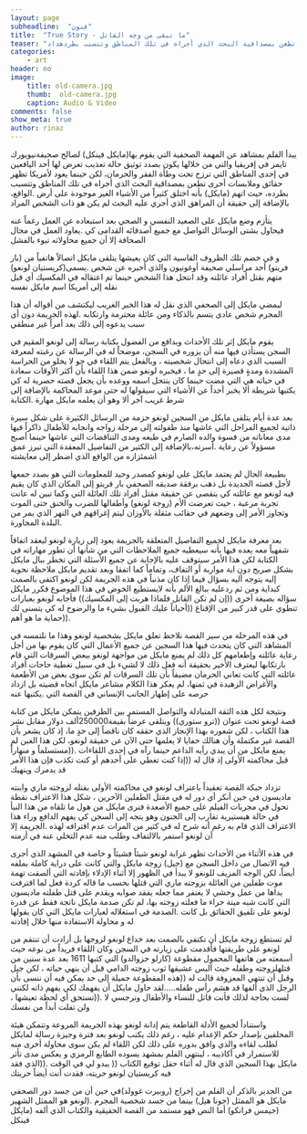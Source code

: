 ```yaml
---
layout: page
subheadline:  "فنون"
title:  "True Story - ما تبقى من وجه القاتل"
teaser: "يبدأ الفلم بمشاهد عن المهمة الصحفية التي يقوم بها(مايكل فينكل) لصالح صحيفةنيويورك تايمز في إفريقيا والتي من خلالها يكون بصدد توثيق حالة تعذيب تعرض لها أحد اليافعين في إحدى المناطق التي ترزح تحت وطأة الفقر والحرمان، لكن حينما يعود لأمريكا تظهر حقائق وملابسات أخرى تطعن بمصداقية البحث الذي أجراه في تلك المناطق وتتسبب بطردهداد."
categories:
    - art
header: no
image:
    title: old-camera.jpg
    thumb:  old-camera.jpg
    caption: Audio & Video
comments: false
show_meta: true
author: rinaz
---
```


يبدأ الفلم بمشاهد عن المهمة الصحفية التي يقوم بها(مايكل فينكل) لصالح صحيفةنيويورك تايمز في إفريقيا والتي من خلالها يكون بصدد توثيق حالة تعذيب تعرض لها أحد اليافعين في إحدى المناطق التي ترزح تحت وطأة الفقر والحرمان، لكن حينما يعود لأمريكا تظهر حقائق وملابسات أخرى تطعن بمصداقية البحث الذي أجراه في تلك المناطق وتتسبب بطرده، حيث اتهم (مايكل) بأنه اختلق كثيراً من الأشياء الغير موجودة على أرض .الواقع، بالإضافة إلى حقيقة أن المراهق الذي أجري عليه البحث لم يكن هو ذات الشخص المراد

يتأزم وضع مايكل على الصعيد النفسي و الصحي بعد استبعاده عن العمل رغماً عنه فيحاول بشتى الوسائل التواصل مع جميع أصدقائه القدامى كي .يعاود العمل في مجال الصحافة إلا أن جميع محاولاته تبوء بالفشل

و في خضم تلك الظروف القاسية التي كان يعيشها يتلقى مايكل اتصالاً هاتفياً من (بار فريتو) أحد مراسلي صحيفة أوغونيون والذي أخبره عن شخص .يسمى(كريستيان لونغو) متهم بقتل أفراد عائلته وقد انتحل هذا الشخص حينما تم اعتقاله في المكسيك أي قبل نقله إلى أمريكا اسم مايكل نفسه

ليمضي مايكل إلى الصحفي الذي نقل له هذا الخبر الغريب ليكتشف من أقواله أن هذا المجرم شخص عادي يتسم بالذكاء ومن عائلة محترمة وارتكابه .لهذه الجريمة دون أي سبب يدعوه إلى ذلك يعد أمراً غير منطقي

يقوم مايكل إثر تلك الأحداث وبدافع من الفضول بكتابة رسالة إلى لونغو المقيم في السجن يستأذن فيها منه أن يزوره في السجن، موضحاً له في الرسالة عن رغبته لمعرفة السبب الذي دعاه إلى انتحال شخصيته ، وبالفعل يتم اللقاء في جو لا يخلو من الحراسة المشددة ومدةٍ قصيرة إلى حدٍ ما ، فيخبره لونغو ضمن هذا اللقاء بأن أكثر الأوقات سعادة في حياته هي التي مضت حينما كان ينتحل اسمه ووعده بأن يجعل قصته حصرية له كي يكتبها شريطة ألا يخبر أحداً عن الأشياء التي سيقولها له حتى موعد المحاكمة بالإضافة إلى شرط غريب آخر ألا وهو أن يعلمه مايكل مهارة .الكتابة

بعد عدة أيام يتلقى مايكل من السجين لونغو حزمة من الرسائل الكثيرة على شكل سيرة ذاتية لجميع المراحل التي عاشها منذ طفولته إلى مرحلة زواجه وانجابه للأطفال ذاكراً فيها مدى معاناته من قسوة والده الصارم في طبعه ومدى التناقضات التي عاشها حينما أصبح مسؤولاً عن رعاية .أسرته،بالإضافة إلى الكثير من التفاصيل المعقدة التي تبرز عمق اشمئزازه من الواقع الذي اضطر إلى معايشته

بطبيعة الحال لم يعتمد مايكل على لونغو كمصدر وحيد للمعلومات التي هو بصدد جمعها لأجل قصته الجديدة بل ذهب برفقة صديقه الصحفي بار فريتو إلى المكان الذي كان يقيم فيه لونغو مع عائلته كي يتقصى عن حقيقة مقتل أفراد تلك العائلة التي وكما تبين له عانت تجربة مرعبة ، حيث تعرضت الأم (زوجة لونغو) وأطفالها للضرب والخنق حتى الموت وتجاوز الأمر إلى وضعهم في حقائب مثقلة بالأوزان ليتم إغراقهم في النهر الذي يمر من .البلدة المجاورة

بعد معرفة مايكل لجميع التفاصيل المتعلقة بالجريمة يعود إلى زيارة لونغو ليعقد اتفاقاً شفهياً معه يعده فيها بأنه سيعطيه جميع الملاحظات التي من شأنها أن تطور مهاراته في الكتابة لكن هذا الأمر سيتوقف عليه بالإجابة عن جميع الأسئلة التي تخطر ببال مايكل بشكل صريح دون اية مواربة أو التفاف، وتماماً كما اتفقا وبعد تقديم مايكل ملاحظة نحوية إليه يتوجه أليه بسؤال فيما إذا كان مذنباً في هذه الجريمة لكن لونغو اكتفى بالصمت كبداية ومن ثم ردعليه ببالغ الألم بأنه لايستطيع الخوض في هذا الموضوع فكرر مايكل سؤاله بصيغة أخرى ((إن لم تكن القاتل فلماذا هربت إلى المكسيك)) فأجابه لونغو بعبارات تنطوي على قدر كبير من الإقناع ((أحياناً عليك القبول بشيء ما والرضوخ له كي يتسنى لك .((حماية ما هو أهم

في هذه المرحلة من سير القصة نلاحظ تعلق مايكل بشخصية لونغو وهذا ما نلتمسه في المشاهد التي كان يتحدث فيها هذا السجين عن جميع الأعمال التي كان يقوم بها من أجل رعاية عائلته وإطعامهم كل ذلك لم يمنع مايكل من مواجهة لونغو ببعض السرقات التي قام بارتكابها ليعترف الأخير بحقيقة أنه فعل ذلك لا لشيء بل في سبيل تغطية حاجات أفراد عائلته التي كانت تعاني الحرمان مضيفاً بأن تلك السرقات لم تكن سوى بعض من الأطعمة والأغراض الزهيدة في ثمنها، لم يعكر هذا الكلام مشاعر مايكل اتجاه قضيته بل ازداد حرصه على إظهار الجانب الإنساني في القصة التي .يكتبها عنه

ونتيجة لكل هذه الثقة المتبادلة والتواصل المستمر بين الطرفين يتمكن مايكل من كتابة قصة لونغو تحت عنوان ((ترو ستوري)) ويتلقى عرضاً بقيمة250000ألف دولار مقابل نشر هذا الكتاب ، لكن شعوره بهذا الإنجاز الذي حققه كان ناقصاً إلى حدٍ ما، إذ كان يشعر بأن القصة غير مكتملة وأن هنالك خفايا لا يعلمها حتى الآن عن حقيقة لونغو، لكن هذا الغبن لم يمنع مايكل من أن يبدي رأيه الداعم حينما رآه في إحدى اللقاءات .((مستسلماً و منهاراً قبل محاكمته الأولى إذ قال له ((إذا كنت تغطي على أحدهم أو كنت تكذب فإن هذا الأمر قد يدمرك وينهيك

تزداد حبكة القصة تعقيداً باعتراف لونغو في محاكمته الأولى بقتله لزوجته ماري وابنته ماديسون في حين أنكر أي دور له في مقتل الطفلين الآخرين ، شكل هذا الاعتراف نقطة تحول في مجريات الفيلم على جميع الأصعدة فنرى مايكل من هول ما تلقاه من هذا النبأ في حالة هيستيرية تقارب إلى الجنون وهو يتجه إلى السجن كي يفهم الدافع وراء هذا الاعتراف الذي قام به رغم أنه شرح له في كثير من المرات عدم اقترافه لهذه .الجريمة إلا أن لونغو استمر بالالتفاف وطلب منه عدم التخلي عنه في أزمته

في هذه الأثناء من الأحداث تظهر غرابة لونغو شيئاً فشيئاً و خاصة في المشهد الذي أجرى فيه الاتصال من داخل السجن مع (جيل) زوجة مايكل والتي كانت على دراية كاملة بملفه أيضاً، لكن الوجه المزيف للونغو لا يبدأ في الظهور إلا أثناء الإدلاء بإفادته التي ألصقت تهمة موت طفلين من العائلة بزوجته ماري التي قتلها بحسب ما قاله كردة فعل لما اقترفت يداها من عمل وحشي لا يغتفر مما جعله يفقد صوابه ويقدم على قتل طفلته ماديسون التي كانت شبه ميتة جراء ما فعلته زوجته بها، لم تكن صدمة مايكل ناتجة فقط عن قدرة لونغو على تلفيق الحقائق بل كانت .الصدمة في استغلاله لعبارات مايكل التي كان يقولها له و محاولة الاستفادة منها خلال إفادته

لم تستطع زوجة مايكل أن تكتفي بالصمت بعد خداع لونغو لزوجها بل أرادت أن تنتقم من لونغو على طريقتها فأقدمت على زيارته في السجن وكان اللقاء فريداً من نوعه حيث أسمعته من هاتفها المحمول مقطوعة (كارلو جزوالدو) التي كتبها 1611 بعد عدة سنين من قتلهلزوجته وطفله حيث  ألبس عشيقها ثوب زوجته الدامي قبل أن ينهي حياته ، لكن جيل وقبل أن تنتهي المعزوفة قالت له ((هذه المقطوعة جميلة إلى حد يمكن فيه أن ننسى بأن الرجل الذي ألفها قد هشم رأس طفله.....لقد حاول مايكل أن يفهمك لكي يفهم ذاته لكنني لست بحاجة لذلك فأنت قاتل للنساء والأطفال ونرجسي لا .((تستحق أي لحظة تعيشها ، ولن تفلت أبداً من نفسك

واستناداً لجميع الأدلة القاطعة يتم إدانة لونغو بهذه الجريمة المروعة وتتمكن هيئة المحلفين بإصدار حكم الإعدام عليه ، رغم ذلك يكتب لونغو بعد فترة وجيزة رسالة لمايكل لطلب لقاءه والذي وافق بدوره على ذلك لكن اللقاء لم يكن سوى محاولة أخرى منه للاستمرار في أكاذيبه ، لينتهي الفلم بمشهد يسوده الطابع الرمزي و يعكس مدى تأثر مايكل بهذا السجين الذي قال  له أثناء حفل توقيع الكتاب (( يبدو لي في الوقت .((الذي فقد فيه كريستيان لونغو حريته، فقدت أنت أيضاً حريتك

من الجدير بالذكر أن الفلم من إخراج (روبيرت غوولد)في حين أن من جسد دور الصحفي مايكل هو الممثل (جونا هيل) بينما من جسد شخصية المجرم .(لونغو هو الممثل الشهير (جيمس فرانكو) أما النص فهو مستمد من القصة الحقيقية والكتاب الذي ألفه (مايكل فينكل
